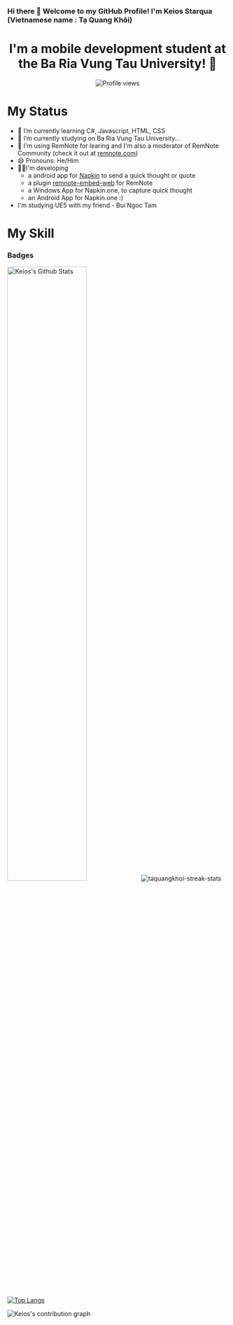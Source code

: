 ### Hi there 👋 Welcome to my GitHub Profile! I'm Keios Starqua (Vietnamese name : Tạ Quang Khôi)

<h1 align="center"> I'm a mobile development student at the Ba Ria Vung Tau University! 👋 </h1>

<!-- count from Mar 21, 2022 -->
<div align = "center">

![Profile views](https://komarev.com/ghpvc/?username=taquangkhoi)

</div>

# My Status
- 🌱 I’m currently learning C#, Javascript, HTML, CSS
- 🔭 I’m currently studying on Ba Ria Vung Tau University...
- 📝 I'm using RemNote for learing and I'm also a moderator of RemNote Community (check it out at [remnote.com](https://www.remnote.com/))
- 😄 Pronouns: He/Him
- 👨‍💻I'm developing
  - a android app for [Napkin](https://napkin.one/) to send a quick thought or quote
  - a plugin [remnote-embed-web](https://github.com/TaQuangKhoi/remnote-embed-website-plugin) for RemNote
  - a Windows App for Napkin.one, to capture quick thought
  - an Android App for Napkin.one :)
- I'm studying UE5 with my friend - Bui Ngoc Tam
# My Skill

<!--
**TaQuangKhoi/taquangkhoi** is a ✨ _special_ ✨ repository because its `README.md` (this file) appears on your GitHub profile.

Here are some ideas to get you started:

- 👯 I’m looking to collaborate on ...
- 🤔 I’m looking for help with ...
- 💬 Ask me about ...
- 📫 How to reach me: ...
- ⚡ Fun fact: ...
-->

### Badges <!-- learn below section from username=esin -->


  <div align="left" class="left-panel">

  <!-- learn Stats section from username=palakshivlani-11 -->
  <img src="https://github-readme-stats.vercel.app/api?username=taquangkhoi" alt="Keios's Github Stats" width="60%">

  <img src="https://github-readme-streak-stats.herokuapp.com/?user=taquangkhoi&" alt="taquangkhoi-streak-stats" />

</div>

<!-- learn Programming Languages section from username=langhuihui -->
[![Top Langs](https://github-readme-stats.vercel.app/api/top-langs/?username=taquangkhoi)](https://github.com/anuraghazra/github-readme-stats)



<!-- learn below section from username=youuss -->
![Keios's contribution graph](https://activity-graph.herokuapp.com/graph?username=TaQuangKhoi)
